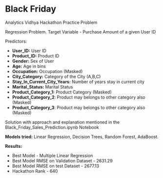 # Black Friday
 Analytics Vidhya Hackathon Practice Problem
 
 Regression Problem.
 Target Variable - Purchase Amount of a given User ID
 
 Predictors:

- **User_ID:**	 User ID
- **Product_ID:**	Product ID
- **Gender:**	Sex of User
- **Age:**	Age in bins
- **Occupation:**	Occupation (Masked)
- **City_Category:**	Category of the City (A,B,C)
- **Stay_In_Current_City_Years:**	Number of years stay in current city
- **Marital_Status:**	Marital Status
- **Product_Category_1:**	Product Category (Masked)
- **Product_Category_2**:	Product may belongs to other category also (Masked)
- **Product_Category_3**:	Product may belongs to other category also (Masked)
 
 Solution with approach and explanation mentioned in the Black_Friday_Sales_Prediction.ipynb Notebook
 
 **Models tried:** Linear Regression, Decision Trees, Random Forest, AdaBoost.
 
 **Results:**
 - Best Model - Multiple Linear Regression
 - Best Model RMSE on Validation Dataset - 2631.29
 - Best Model RMSE on test Dataset - 2677.13
 - Hackathon Rank - 640 
